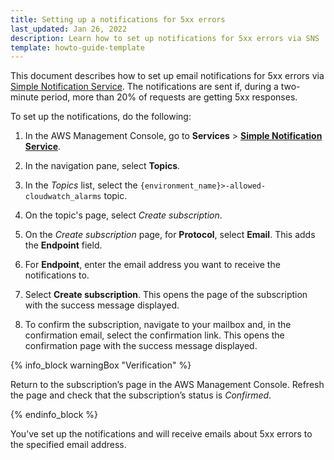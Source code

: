 ```yaml
---
title: Setting up a notifications for 5xx errors
last_updated: Jan 26, 2022
description: Learn how to set up notifications for 5xx errors via SNS
template: howto-guide-template
---
```


This document describes how to set up email notifications for 5xx errors via [Simple Notification Service](https://docs.aws.amazon.com/sns/latest/dg/welcome.html). The notifications are sent if, during a two-minute period, more than 20% of requests are getting 5xx responses.


To set up the notifications, do the following:

1. In the AWS Management Console, go to **Services** > **[Simple Notification Service](https://eu-central-1.console.aws.amazon.com/sns)**.

2. In the navigation pane, select **Topics**.

3. In the *Topics* list, select the `{environment_name}>-allowed-cloudwatch_alarms` topic.


4. On the topic's page, select *Create subscription*.

5. On the *Create subscription* page, for **Protocol**, select **Email**.
  This adds the **Endpoint** field.

6. For **Endpoint**, enter the email address you want to receive the notifications to.

7. Select **Create subscription**.
  This opens the page of the subscription with the success message displayed.

8. To confirm the subscription, navigate to your mailbox and, in the confirmation email, select the confirmation link.
  This opens the confirmation page with the success message displayed.

{% info_block warningBox "Verification" %}

Return to the subscription’s page in the AWS Management Console. Refresh the page and check that the subscription’s status is *Confirmed*.

{% endinfo_block %}


You’ve set up the notifications and will receive emails about 5xx errors to the specified email address.
